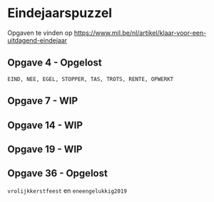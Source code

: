 # Eindejaarspuzzel
Opgaven te vinden op https://www.mil.be/nl/artikel/klaar-voor-een-uitdagend-eindejaar

## Opgave 4 - Opgelost
```
EIND, NEE, EGEL, STOPPER, TAS, TROTS, RENTE, OPWERKT
```

## Opgave 7 - WIP

## Opgave 14 - WIP

## Opgave 19 - WIP

## Opgave 36 - Opgelost
`vrolijkkerstfeest` en `eneengelukkig2019`
